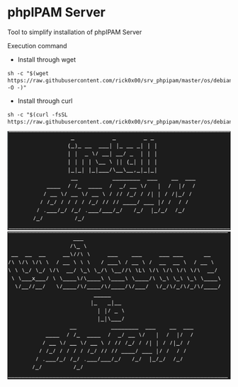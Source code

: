 # phpIPAM Server

Tool to simplify installation of phpIPAM Server

Execution command

- Install through wget

```shell
sh -c "$(wget https://raw.githubusercontent.com/rick0x00/srv_phpipam/master/os/debian/native/build.sh -O -)"
```

- Install through curl

```shell
sh -c "$(curl -fsSL https://raw.githubusercontent.com/rick0x00/srv_phpipam/master/os/debian/native/build.sh)"

```

![install phpIPAM](./os/debian/native/install_phpIPAM.png)
![welcome to phpIPAM](./os/debian/native/welcome_to_phpIPAM.png)
